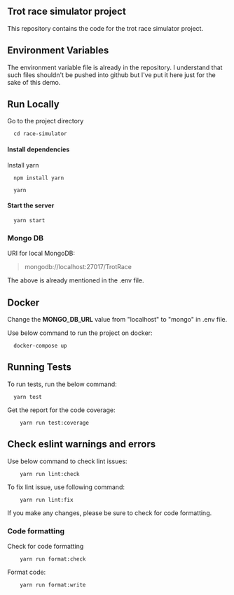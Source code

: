 ## Trot race simulator project

This repository contains the code for the trot race simulator project.

## Environment Variables

The environment variable file is already in the repository. I understand that such files shouldn't be pushed into github but I've put it here just for the sake of this demo.

## Run Locally

Go to the project directory

```
  cd race-simulator
```

#### Install dependencies

Install yarn

```
  npm install yarn
```

```
  yarn
```

#### Start the server

```
  yarn start
```

### Mongo DB

URI for local MongoDB:

> mongodb://localhost:27017/TrotRace

The above is already mentioned in the .env file.

## Docker

Change the **MONGO_DB_URL** value from "localhost" to "mongo" in .env file.

Use below command to run the project on docker:

```
  docker-compose up
```

## Running Tests

To run tests, run the below command:

```
  yarn test
```

Get the report for the code coverage:

```
    yarn run test:coverage
```

## Check eslint warnings and errors

Use below command to check lint issues:

```
    yarn run lint:check
```

To fix lint issue, use following command:

```
    yarn run lint:fix
```

If you make any changes, please be sure to check for code formatting.

### Code formatting

Check for code formatting

```
    yarn run format:check
```

Format code:

```
    yarn run format:write
```

